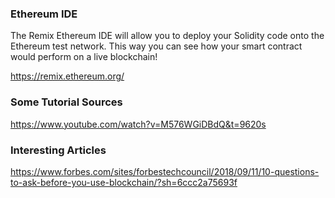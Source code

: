 ### Ethereum IDE

The Remix Ethereum IDE will allow you to deploy your Solidity code onto the Ethereum test network. 
This way you can see how your smart contract would perform on a live blockchain!

https://remix.ethereum.org/

### Some Tutorial Sources

https://www.youtube.com/watch?v=M576WGiDBdQ&t=9620s

### Interesting Articles

https://www.forbes.com/sites/forbestechcouncil/2018/09/11/10-questions-to-ask-before-you-use-blockchain/?sh=6ccc2a75693f